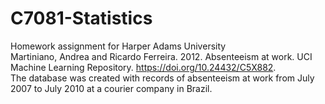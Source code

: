 # C7081-Statistics
Homework assignment for Harper Adams University  
Martiniano, Andrea and Ricardo Ferreira. 2012. Absenteeism at work. UCI Machine Learning Repository. https://doi.org/10.24432/C5X882.  
The database was created with records of absenteeism at work from July 2007 to July 2010 at a courier company in Brazil.
